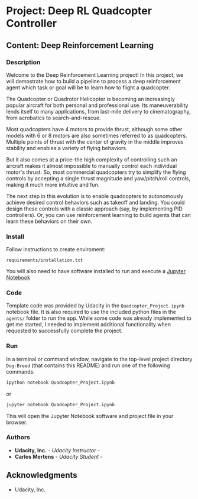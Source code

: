 # Project: Deep RL Quadcopter Controller
## Content: Deep Reinforcement Learning

### Description

Welcome to the Deep Reinforcement Learning project! In this project, we will demostrate how to build a pipeline to process a deep reinforcement agent which task or goal will be to learn how to flight a quadcopter. 

The Quadcopter or Quadrotor Helicopter is becoming an increasingly popular aircraft for both personal and professional use. Its maneuverability lends itself to many applications, from last-mile delivery to cinematography, from acrobatics to search-and-rescue.

Most quadcopters have 4 motors to provide thrust, although some other models with 6 or 8 motors are also sometimes referred to as quadcopters. Multiple points of thrust with the center of gravity in the middle improves stability and enables a variety of flying behaviors.

But it also comes at a price–the high complexity of controlling such an aircraft makes it almost impossible to manually control each individual motor's thrust. So, most commercial quadcopters try to simplify the flying controls by accepting a single thrust magnitude and yaw/pitch/roll controls, making it much more intuitive and fun.

The next step in this evolution is to enable quadcopters to autonomously achieve desired control behaviors such as takeoff and landing. You could design these controls with a classic approach (say, by implementing PID controllers). Or, you can use reinforcement learning to build agents that can learn these behaviors on their own.

### Install

Follow instructions to create enviroment:

```
requirements/installation.txt
```
You will also need to have software installed to run and execute a [Jupyter Notebook](http://ipython.org/notebook.html)

### Code

Template code was provided by Udacity in the `Quadcopter_Project.ipynb` notebook file. It is also required to use the included python files in the `agents/` folder to run the app. While some code was already implemented to get me started, I needed to implement additional functionality when requested to successfully complete the project.

### Run

In a terminal or command window, navigate to the top-level project directory `Dog-Breed` (that contains this README) and run one of the following commands:

```bash
ipython notebook Quadcopter_Project.ipynb
```  
or
```bash
jupyter notebook Quadcopter_Project.ipynb
```

This will open the Jupyter Notebook software and project file in your browser.

### Authors

* **Udacity, Inc.** - *Udacity Instructor* -
* **Carlos Mertens** - *Udacity Student* -

## Acknowledgments

* Udacity, Inc.
